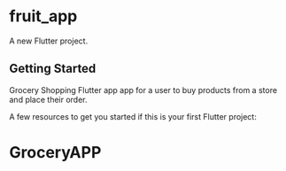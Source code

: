 # fruit_app

A new Flutter project.

## Getting Started

Grocery Shopping Flutter app app for a user to buy products from a store  and place their order.

A few resources to get you started if this is your first Flutter project:


# GroceryAPP
